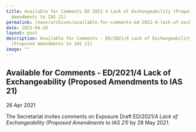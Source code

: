 ```yaml
---
title: Available for Comments ED 2021 4 Lack of Exchangeability (Proposed
  Amendments to IAS 21)
permalink: /news/archives/available-for-comments-ed-2021-4-lack-of-exchangeability/
date: 2021-04-26
layout: post
description: Available for Comments - ED/2021/4 Lack of Exchangeability
  (Proposed Amendments to IAS 21)
image: ""
---
```

Available for Comments - ED/2021/4 Lack of Exchangeability (Proposed Amendments to IAS 21)
------------------------------------------------------------------------------------------

26 Apr 2021

The Secretariat invites comments on Exposure Draft ED/2021/4 _Lack of Exchangeability (Proposed Amendments to IAS 21)_ by 28 May 2021.